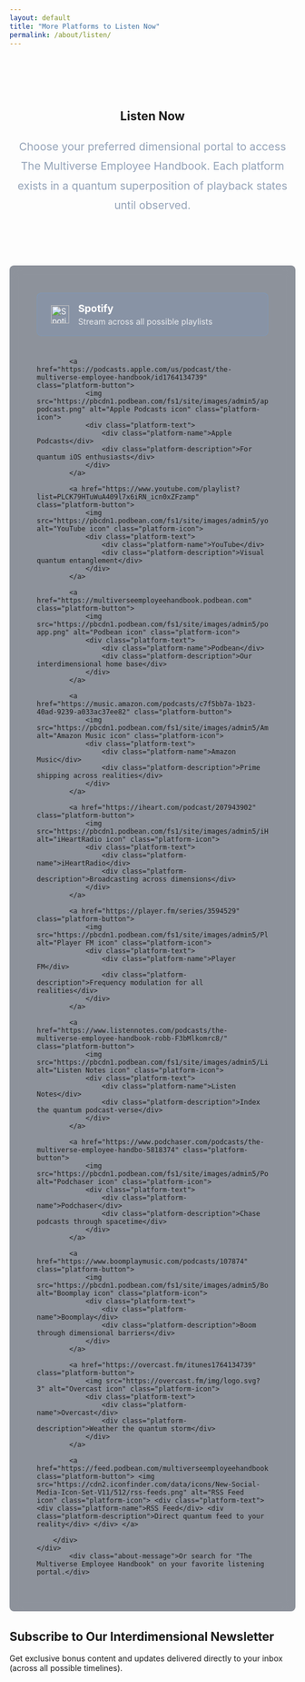 ```yaml
---
layout: default
title: "More Platforms to Listen Now"
permalink: /about/listen/
---
```


<style>
/* Base styles matching FAQ page */
.about-header {
  text-align: center;
  padding: 4rem 0 2rem;
}

.about-intro {
  max-width: 800px;
  margin: 1.5rem auto;
  color: #94a3b8;
  font-size: 1.2rem;
  line-height: 1.8;
}

.about-content {
  display: grid;
  gap: 2rem;
  margin: 2rem 0;
}

.about-card {
  background: rgba(30, 41, 59, 0.5);
  padding: 2rem;
  border-radius: 0.5rem;
  backdrop-filter: blur(10px);
}

/* Platform button styles */
.platform-grid {
  display: grid;
  grid-template-columns: repeat(auto-fit, minmax(280px, 1fr));
  gap: 1.5rem;
  padding: 1rem;
}

.platform-button {
  display: flex;
  align-items: center;
  padding: 1rem 1.5rem;
  background: rgba(96, 165, 250, 0.1);
  border: 1px solid rgba(96, 165, 250, 0.2);
  border-radius: 0.5rem;
  transition: all 0.3s ease;
  text-decoration: none;
  color: #fff;
}

.platform-button:hover {
  background: rgba(96, 165, 250, 0.2);
  transform: translateY(-2px);
  box-shadow: 0 4px 12px rgba(0, 0, 0, 0.1);
}

.platform-icon {
  width: 32px;
  height: 32px;
  margin-right: 1rem;
}

.platform-text {
  flex-grow: 1;
}

.platform-name {
  font-size: 1.1rem;
  font-weight: bold;
  margin-bottom: 0.25rem;
}

.platform-description {
  font-size: 0.9rem;
  opacity: 0.8;
}

.about-message {
  text-align: center;
  padding: 1rem 0 2rem;
}

@media (max-width: 768px) {
  .about-header {
    padding: 2rem 0 1rem;
  }

  .about-intro {
    font-size: 1rem;
    padding: 0 1rem;
  }

  .platform-grid {
    grid-template-columns: 1fr;
  }
}
</style>

<div class="background-container">
    <div class="background-overlay"></div>
</div>

<section class="about-header">
    <h1>Listen Now</h1>
    <p class="about-intro">Choose your preferred dimensional portal to access The Multiverse Employee Handbook. Each platform exists in a quantum superposition of playback states until observed.</p>
</section>

<section class="about-content">
    <div class="about-card">
        <div class="platform-grid">
            <a href="https://open.spotify.com/show/2JxWJWRUjmDjoCje1JbcWZ" class="platform-button">
                <img src="https://pbcdn1.podbean.com/fs1/site/images/admin5/spotify.png" alt="Spotify icon" class="platform-icon">
                <div class="platform-text">
                    <div class="platform-name">Spotify</div>
                    <div class="platform-description">Stream across all possible playlists</div>
                </div>
            </a>

            <a href="https://podcasts.apple.com/us/podcast/the-multiverse-employee-handbook/id1764134739" class="platform-button">
                <img src="https://pbcdn1.podbean.com/fs1/site/images/admin5/apple-podcast.png" alt="Apple Podcasts icon" class="platform-icon">
                <div class="platform-text">
                    <div class="platform-name">Apple Podcasts</div>
                    <div class="platform-description">For quantum iOS enthusiasts</div>
                </div>
            </a>

            <a href="https://www.youtube.com/playlist?list=PLCK79HTuWuA409l7x6iRN_icn0xZFzamp" class="platform-button">
                <img src="https://pbcdn1.podbean.com/fs1/site/images/admin5/youtube_logo.png" alt="YouTube icon" class="platform-icon">
                <div class="platform-text">
                    <div class="platform-name">YouTube</div>
                    <div class="platform-description">Visual quantum entanglement</div>
                </div>
            </a>

            <a href="https://multiverseemployeehandbook.podbean.com" class="platform-button">
                <img src="https://pbcdn1.podbean.com/fs1/site/images/admin5/podbean-app.png" alt="Podbean icon" class="platform-icon">
                <div class="platform-text">
                    <div class="platform-name">Podbean</div>
                    <div class="platform-description">Our interdimensional home base</div>
                </div>
            </a>

            <a href="https://music.amazon.com/podcasts/c7f5bb7a-1b23-40ad-9239-a033ac37ee82" class="platform-button">
                <img src="https://pbcdn1.podbean.com/fs1/site/images/admin5/AmazonMusic.png" alt="Amazon Music icon" class="platform-icon">
                <div class="platform-text">
                    <div class="platform-name">Amazon Music</div>
                    <div class="platform-description">Prime shipping across realities</div>
                </div>
            </a>

            <a href="https://iheart.com/podcast/207943902" class="platform-button">
                <img src="https://pbcdn1.podbean.com/fs1/site/images/admin5/iHeartRadio.png" alt="iHeartRadio icon" class="platform-icon">
                <div class="platform-text">
                    <div class="platform-name">iHeartRadio</div>
                    <div class="platform-description">Broadcasting across dimensions</div>
                </div>
            </a>

            <a href="https://player.fm/series/3594529" class="platform-button">
                <img src="https://pbcdn1.podbean.com/fs1/site/images/admin5/PlayerFM.png" alt="Player FM icon" class="platform-icon">
                <div class="platform-text">
                    <div class="platform-name">Player FM</div>
                    <div class="platform-description">Frequency modulation for all realities</div>
                </div>
            </a>

            <a href="https://www.listennotes.com/podcasts/the-multiverse-employee-handbook-robb-F3bMlkomrc8/" class="platform-button">
                <img src="https://pbcdn1.podbean.com/fs1/site/images/admin5/ListenNotes.png" alt="Listen Notes icon" class="platform-icon">
                <div class="platform-text">
                    <div class="platform-name">Listen Notes</div>
                    <div class="platform-description">Index the quantum podcast-verse</div>
                </div>
            </a>

            <a href="https://www.podchaser.com/podcasts/the-multiverse-employee-handbo-5818374" class="platform-button">
                <img src="https://pbcdn1.podbean.com/fs1/site/images/admin5/Podchaser.webp" alt="Podchaser icon" class="platform-icon">
                <div class="platform-text">
                    <div class="platform-name">Podchaser</div>
                    <div class="platform-description">Chase podcasts through spacetime</div>
                </div>
            </a>

            <a href="https://www.boomplaymusic.com/podcasts/107874" class="platform-button">
                <img src="https://pbcdn1.podbean.com/fs1/site/images/admin5/BoomPlay.png" alt="Boomplay icon" class="platform-icon">
                <div class="platform-text">
                    <div class="platform-name">Boomplay</div>
                    <div class="platform-description">Boom through dimensional barriers</div>
                </div>
            </a>

            <a href="https://overcast.fm/itunes1764134739" class="platform-button">
                <img src="https://overcast.fm/img/logo.svg?3" alt="Overcast icon" class="platform-icon">
                <div class="platform-text">
                    <div class="platform-name">Overcast</div>
                    <div class="platform-description">Weather the quantum storm</div>
                </div>
            </a>

            <a href="https://feed.podbean.com/multiverseemployeehandbook/feed.xml" class="platform-button"> <img src="https://cdn2.iconfinder.com/data/icons/New-Social-Media-Icon-Set-V11/512/rss-feeds.png" alt="RSS Feed icon" class="platform-icon"> <div class="platform-text"> <div class="platform-name">RSS Feed</div> <div class="platform-description">Direct quantum feed to your reality</div> </div> </a>

        </div>
    </div>
            <div class="about-message">Or search for "The Multiverse Employee Handbook" on your favorite listening portal.</div>
</section>

<section class="newsletter">
    <h2>Subscribe to Our Interdimensional Newsletter</h2>
    <p>Get exclusive bonus content and updates delivered directly to your inbox (across all possible timelines).</p>
    <div class="ml-embedded" data-form="vWaNNz"></div>
</section>

<div id="quantum-field" class="quantum-field"></div>
